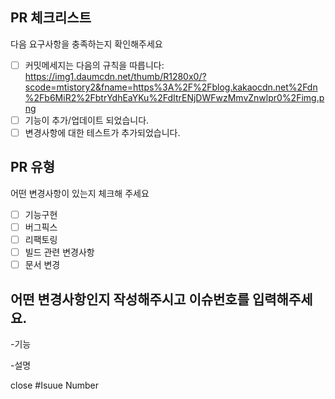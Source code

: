 ## PR 체크리스트
다음 요구사항을 충족하는지 확인해주세요

<!-- "x"를 사용하여 해당하는 것에 체크해 주세요. -->

- [ ] 커밋메세지는 다음의 규칙을 따릅니다: https://img1.daumcdn.net/thumb/R1280x0/?scode=mtistory2&fname=https%3A%2F%2Fblog.kakaocdn.net%2Fdn%2Fb6MiR2%2FbtrYdhEaYKu%2FdItrENjDWFwzMmvZnwlpr0%2Fimg.png
- [ ] 기능이 추가/업데이트 되었습니다.
- [ ] 변경사항에 대한 테스트가 추가되었습니다.

## PR 유형
어떤 변경사항이 있는지 체크해 주세요

<!-- "x"를 사용하여 해당하는 것에 체크해 주세요. -->

- [ ] 기능구현
- [ ] 버그픽스
- [ ] 리팩토링
- [ ] 빌드 관련 변경사항
- [ ] 문서 변경

## 어떤 변경사항인지 작성해주시고 이슈번호를 입력해주세요.
<!-- "x"를 사용하여 해당하는 것에 체크해 주세요. -->
<!-- Isuue Number에 이슈 번호를 입력해주세요. ex)#Isuue Number -> #1 -->
<!-- 무엇에 대한 변경사항인지, 왜 변경했는지 설명과 기능을 작성해 주세요. -->
-기능

-설명

close #Isuue Number
